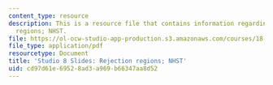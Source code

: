 ```yaml
---
content_type: resource
description: This is a resource file that contains information regarding rejection
  regions; NHST.
file: https://ol-ocw-studio-app-production.s3.amazonaws.com/courses/18-05-introduction-to-probability-and-statistics-spring-2014/cd97d61e69528ad3a969b66347aa8d52_MIT18_05S14_studio8_slides.pdf
file_type: application/pdf
resourcetype: Document
title: 'Studio 8 Slides: Rejection regions; NHST'
uid: cd97d61e-6952-8ad3-a969-b66347aa8d52
---
```

